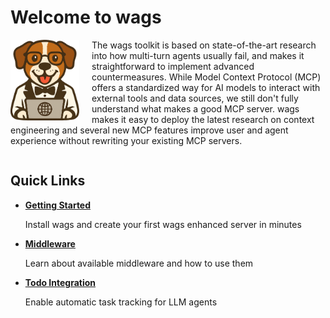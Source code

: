 # Welcome to <span class="wags-brand">wags</span>

<img src="assets/images/wags-logo.png" alt="WAGS Logo" width="110" align="left" style="margin-right: 20px;">

The <span class="wags-brand">wags</span> toolkit is based on state-of-the-art research into how multi-turn agents usually fail, and makes it straightforward to implement advanced countermeasures. While Model Context Protocol (MCP) offers a standardized way for AI models to interact with external tools and data sources, we still don't fully understand what makes a good MCP server. <span class="wags-brand">wags</span> makes it easy to deploy the latest research on context engineering and several new MCP features improve user and agent experience without rewriting your existing MCP servers.

<div style="clear: both;"></div>

## Quick Links

<div class="grid cards" markdown>

- **[Getting Started](quickstart.md)**

    Install <span class="wags-brand">wags</span> and create your first <span class="wags-brand">wags</span> enhanced server in minutes

- **[Middleware](middleware/overview.md)**

    Learn about available middleware and how to use them

- **[Todo Integration](middleware/todo.md)**

    Enable automatic task tracking for LLM agents
</div>

